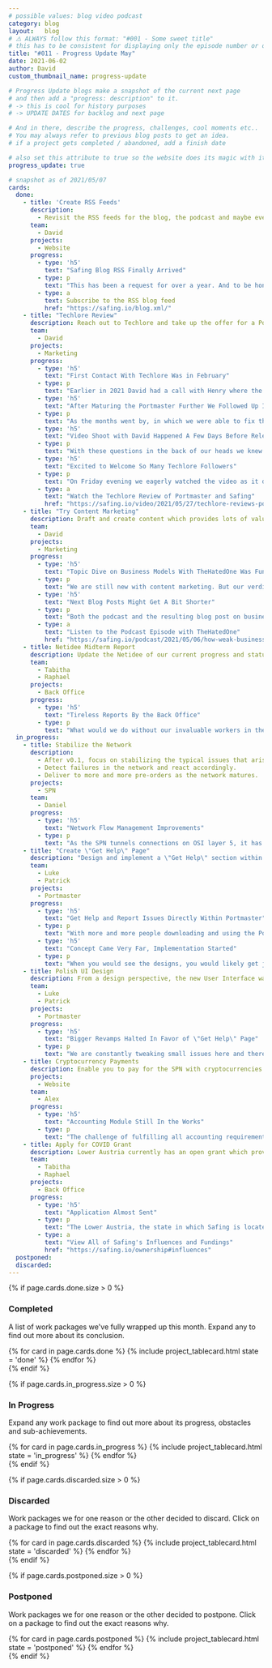 ```yaml
---
# possible values: blog video podcast
category: blog
layout:   blog
# ⚠️ ALWAYS follow this format: "#001 - Some sweet title"
# this has to be consistent for displaying only the episode number or only the title
title: "#011 - Progress Update May"
date: 2021-06-02
author: David
custom_thumbnail_name: progress-update

# Progress Update blogs make a snapshot of the current next page
# and then add a "progress: description" to it.
# -> this is cool for history purposes
# -> UPDATE DATES for backlog and next page

# And in there, describe the progress, challenges, cool moments etc..
# You may always refer to previous blog posts to get an idea.
# if a project gets completed / abandoned, add a finish date

# also set this attribute to true so the website does its magic with it
progress_update: true

# snapshot as of 2021/05/07
cards:
  done:
    - title: 'Create RSS Feeds'
      description:
        - Revisit the RSS feeds for the blog, the podcast and maybe even the newsletter. We'll see. Make them work.
      team:
        - David
      projects:
        - Website
      progress:
        - type: 'h5'
          text: "Safing Blog RSS Finally Arrived"
        - type: p
          text: "This has been a request for over a year. And to be honest, the reason we never added this was kinda silly: Since progress update posts (like the one you are reading now) heavily rely on CSS tricks in order to support noJS, a RSS reader cannot properly format the progress update. Instead it displays a rather broken blog post. With no easy solution in sight, the RSS feed just got postponed indefinitely. But after finally revisiting this topic we came up with a simple solution. Just add a disclaimer to progress update posts that they are only viewable in the web-view. Problem solved. Proper communication, and finally a RSS feed everyone can subscribe to."
        - type: a
          text: Subscribe to the RSS blog feed
          href: "https://safing.io/blog.xml/"
    - title: "Techlore Review"
      description: Reach out to Techlore and take up the offer for a Portmaster/Safing review. Prepare everything as best as we can so the experience is smooth to increase the chances of a positive verdict.
      team:
        - David
      projects:
        - Marketing
      progress:
        - type: 'h5'
          text: "First Contact With Techlore Was in February"
        - type: p
          text: "Earlier in 2021 David had a call with Henry where the offer of an external review came up. Henry was very clear: there was no way we could influence anything they researched, said, or what the overall \"verdict\" they would give of Safing and the products. Given the state of the Portmaster at that time, we did not feel confident our product was ready to be tested and investigated. We asked if we could follow up at a later point, which was fine with them."
        - type: 'h5'
          text: "After Maturing the Portmaster Further We Followed Up In Late April"
        - type: p
          text: "As the months went by, in which we were able to fix the Portmaster's rough bugs and issues with our earliest adopters, we slowly came to a point where we felt satisfied enough for a review. David contacted Henry and said we would be ready in May. After some back and forth Henry communicated Techlore's timeline on the matter, video scheduled to be released on May the 21st. Now this was really going to happen. We were both excited and nervous: Techlore is a known voice in the privacy community, which is 100% our target group. What would they think? Would they like what they saw?"
        - type: 'h5'
          text: "Video Shoot with David Happened A Few Days Before Release"
        - type: p
          text: "With these questions in the back of our heads we knew we could not do more than just wait and see - and it does not get boring at Safing anyway, our work-stack is always piled high. The week before the release Henry reached out and asked if one of us would feel comfortable to be on camera and answer some questions. David agreed and scheduled the recording for Monday before the video dropped. Questions were sent beforehand and after the shot Techlore cut and edited parts into the video as they saw fit."
        - type: 'h5'
          text: "Excited to Welcome So Many Techlore Followers"
        - type: p
          text: "On Friday evening we eagerly watched the video as it dropped and were thrilled seeing the Techlore team liked what they found at Safing. And so many viewers came by and gave the Portmaster a shot. We are super thankful for all the reports and feedback we have received through this channel! It was an intense weekend, but that was a nice problem to have. Thanks Techlore For the Review - continue doing you!"
        - type: a
          text: "Watch the Techlore Review of Portmaster and Safing"
          href: "https://safing.io/video/2021/05/27/techlore-reviews-portmaster-safing/"
    - title: "Try Content Marketing"
      description: Draft and create content which provides lots of value to the readers. Co-op with others from the scene, participate in the discussion and through that, indirectly spread the awareness of Safing.
      team:
        - David
      projects:
        - Marketing
      progress:
        - type: 'h5'
          text: "Topic Dive on Business Models With TheHatedOne Was Fun"
        - type: p
          text: "We are still new with content marketing. But our verdict on the matter is that it is fun to do. The research on the matter and the discussion with TheHatedOne was really valuable to us, and we hope for our readers and listeners too. We definitely want to make more of these. With whom? Well, you will have to wait and see - and feel free to reach out, we always enjoy connecting with other advocates from the scene who might want to join a talk."
        - type: 'h5'
          text: "Next Blog Posts Might Get A Bit Shorter"
        - type: p
          text: "Both the podcast and the resulting blog post on business models got really long. And while I (David) have no issue with a longer podcast episode, I want to experiment a bit more with shorter blog posts. Deliver the point with fewer words. We will see what happens, but for now this trial is completed. We will keep you posted - oh, and you can always just subscribe to the RSS feed now ;)"
        - type: a
          text: "Listen to the Podcast Episode with TheHatedOne"
          href: "https://safing.io/podcast/2021/05/06/how-weak-business-models-corrupt-privacy-projects/"
    - title: Netidee Midterm Report
      description: Update the Netidee of our current progress and status. Also write blog posts for the netidee platform.
      team:
        - Tabitha
        - Raphael
      projects:
        - Back Office
      progress:
        - type: 'h5'
          text: "Tireless Reports By the Back Office"
        - type: p
          text: "What would we do without our invaluable workers in the back office? This month we submitted the midterm report of the current grant period with Netidee. Short side-story, Netidee was our first ever granter. Only with them were we able to kick things off. Super thankful for their grants who cover some of the research costs to this day!"
  in_progress:
    - title: Stabilize the Network
      description:
        - After v0.1, focus on stabilizing the typical issues that arise with early software. Fix bugs, improve performance & stability.
        - Detect failures in the network and react accordingly.
        - Deliver to more and more pre-orders as the network matures.
      projects:
        - SPN
      team:
        - Daniel
      progress:
        - type: 'h5'
          text: "Network Flow Management Improvements"
        - type: p
          text: "As the SPN tunnels connections on OSI layer 5, it has to take care of network flow and congestion management itself. Taking this further, as the SPN allows the creating of multi-hop tunnels that split mid-way in a tree like fashion, the network flow management has to keep tabs on all these buffers in order to guarantee smooth passage through the network at all times. Daniel found some flaws in an earlier design and started improving this vital aspect of the SPN this month."
    - title: "Create \"Get Help\" Page"
      description: "Design and implement a \"Get Help\" section within the Portmaster so users can easily get help with issues or even smoothly report issues directly within the app."
      team:
        - Luke
        - Patrick
      projects:
        - Portmaster
      progress:
        - type: 'h5'
          text: "Get Help and Report Issues Directly Within Portmaster"
        - type: p
          text: "With more and more people downloading and using the Portmaster, it became clear that not too many users give feedback via GitHub or mail. This is totally fine, since not everybody is geeky enough to join and understand GitHub. But we do want to include as many views as possible. That is why we Luke and Patrick are working on a feature where it is not only possible to easily get help from within the Portmaster, but also send us bug reports and suggestions with a few clicks. No account required."
        - type: 'h5'
          text: "Concept Came Very Far, Implementation Started"
        - type: p
          text: "When you would see the designs, you would likely get just as excited as we are. We cannot describe everything this big feature will include, as it is best shown. But so much be told already: the designs are 🔥 and Patrick already started implementing parts of it. Stay tuned!"
    - title: Polish UI Design
      description: From a design perspective, the new User Interface was simply the minimal viable product. Go through each page and element in order to bring it up to speed with the concept design.
      team:
        - Luke
        - Patrick
      projects:
        - Portmaster
      progress:
        - type: 'h5'
          text: "Bigger Revamps Halted In Favor of \"Get Help\" Page"
        - type: p
          text: "We are constantly tweaking small issues here and there, but bigger revamps in the UI will have to wait until the \"Get Help\" page is launched."
    - title: Cryptocurrency Payments
      description: Enable you to pay for the SPN with cryptocurrencies such as Bitcoin, Ethereum and Monero
      projects:
        - Website
      team:
        - Alex
      progress:
        - type: 'h5'
          text: "Accounting Module Still In the Works"
        - type: p
          text: "The challenge of fulfilling all accounting requirements for crypto payments is still in the works. Alex already completed an extensive specification of the feature and is currently working on implementation. We will keep you in the loop."
    - title: Apply for COVID Grant
      description: Lower Austria currently has an open grant which provides funds to companies who are making positive efforts within the COVID pandemic. With so much of our lives moving online, online privacy is becoming more important than ever. Apply for this grant.
      team:
        - Tabitha
        - Raphael
      projects:
        - Back Office
      progress:
        - type: 'h5'
          text: "Application Almost Sent"
        - type: p
          text: "The Lower Austria, the state in which Safing is located, opened up a grant for companies who work on positive efforts within the COVID pandemic. With so much of our lives going digital, online privacy has become more important than ever. Tabi and Raphael worked on applying and it is to be seen whether they accept us or not. If we receive money from them, we will naturally update our influences section."
        - type: a
          text: "View All of Safing's Influences and Fundings"
          href: "https://safing.io/ownership#influences"
  postponed:
  discarded:
---
```



<div>
  {% if page.cards.done.size > 0 %}
    <div class="pt-12">
      <div style="max-width: 750px; margin-top: 3rem; margin: auto;">
        <h3 >Completed</h3>
        <p>A list of work packages we've fully wrapped up this month. Expand any to find out more about its conclusion.</p>
      </div>
      <div class="pt-10 blogwrapper">
        {% for card in page.cards.done %}
          {% include project_tablecard.html state = 'done' %}
        {% endfor %}
      </div>
    </div>
  {% endif %}

  {% if page.cards.in_progress.size > 0 %}
    <div class="pt-12">
      <div style="max-width: 750px; margin-top: 3rem; margin: auto;">
        <h3 >In Progress</h3>
        <p>Expand any work package to find out more about its progress, obstacles and sub-achievements.</p>
      </div>
      <div class="pt-10 blogwrapper">
        {% for card in page.cards.in_progress %}
          {% include project_tablecard.html state = 'in_progress' %}
        {% endfor %}
      </div>
    </div>
  {% endif %}

  {% if page.cards.discarded.size > 0 %}
    <div class="pt-12">
      <div style="max-width: 750px; margin-top: 3rem; margin: auto;">
        <h3 >Discarded</h3>
        <p>Work packages we for one reason or the other decided to discard. Click on a package to find out the exact reasons why.</p>
      </div>
      <div class="pt-10 blogwrapper">
        {% for card in page.cards.discarded %}
          {% include project_tablecard.html state = 'discarded' %}
        {% endfor %}
      </div>
    </div>
  {% endif %}

  {% if page.cards.postponed.size > 0 %}
    <div class="pt-12">
      <div style="max-width: 750px; margin-top: 3rem; margin: auto;">
        <h3 >Postponed</h3>
        <p>Work packages we for one reason or the other decided to postpone. Click on a package to find out the exact reasons why.</p>
      </div>
      <div class="pt-10 blogwrapper">
        {% for card in page.cards.postponed %}
          {% include project_tablecard.html state = 'postponed' %}
        {% endfor %}
      </div>
    </div>
  {% endif %}
</div>
